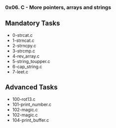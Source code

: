 ### 0x06. C - More pointers, arrays and strings

## Mandatory Tasks
- 0-strcat.c
- 1-strncat.c
- 2-strncpy.c
- 3-strcmp.c
- 4-rev_array.c
- 5-string_toupper.c
- 6-cap_string.c
- 7-leet.c

## Advanced Tasks
- 100-rot13.c
- 101-print_number.c
- 102-magic.c
- 102-magic.c
- 104-print_buffer.c
